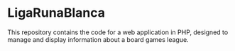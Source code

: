 # LigaRunaBlanca
This repository contains the code for a web application in PHP, designed to manage and display information about a board games league.
